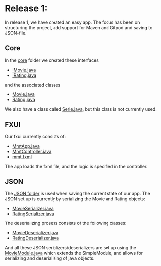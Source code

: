 # Release 1:

In release 1, we have created an easy app. The focus has been on structuring the project, add support for Maven and Gitpod and saving to JSON-file. 

## Core
In the [core](../mmt/src/main/java/mmt/core) folder we created these interfaces
- [IMovie.java](../mmt/src/main/java/mmt/core/IMovie.java)
- [IRating.java](../mmt/src/main/java/mmt/core/IRating.java)

and the associated classes

- [Movie.java](../mmt/src/main/java/mmt/core/Movie.java)
- [Rating.java](../mmt/src/main/java/mmt/core/Rating.java)

We also have a class called [Serie.java](../mmt/src/main/java/mmt/core/Serie.java), but this class is not currently used.

## FXUI
Our fxui currently consists of:
- [MmtApp.java](../mmt/src/main/java/mmt/fxui/MmtApp.java)
- [MmtController.java](../mmt/src/main/java/mmt/fxui/MmtController.java)
- [mmt.fxml](../mmt/src/main/resources/mmt/fxui/mmt.fxml)

The app loads the fxml file, and the logic is specified in the controller.

## JSON
The [JSON folder](../mmt/src/main/java/mmt/json) is used when saving the current state of our app.
The JSON set up is currently by serializing the Movie and Rating objects:
- [MovieSerializer.java](../mmt/src/main/java/mmt/json/MovieSerializer.java)
- [RatingSerializer.java](../mmt/src/main/java/mmt/json/RatingSerializer.java)

The deserializing prosess consists of the following classes:
- [MovieDeserializer.java](../mmt/src/main/java/mmt/json/MovieDeserializer.java)
- [RatingDeserializer.java](../mmt/src/main/java/mmt/json/RatingDeserializer.java)

And all these JSON serializers/deserializers are set up using the [MovieModule.java](../mmt/src/main/java/mmt/json/MovieModule.java) which extends the SimpleModule, and allows for serializing and deserializing of java objects.



